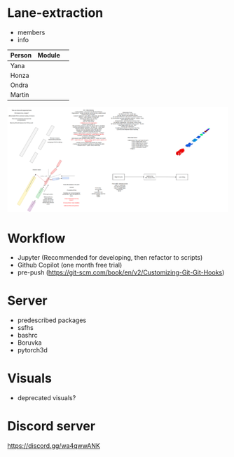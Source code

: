 # Lane-extraction
- members
- info

| Person | Module |           |
|--------|:------:|----------:|
| Yana   |        |           |
| Honza  |        |           |
| Ondra  |        |           |
| Martin |        |           |


![alt text](schemes/images/lanes_method.png)

# Workflow
- Jupyter (Recommended for developing, then refactor to scripts)
- Github Copilot (one month free trial)
- pre-push (https://git-scm.com/book/en/v2/Customizing-Git-Git-Hooks)
# Server
- predescribed packages
- ssfhs
- bashrc
- Boruvka
- pytorch3d

# Visuals
- deprecated visuals?

# Discord server
https://discord.gg/wa4qwwANK
